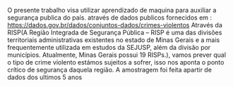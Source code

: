 O presente trabalho visa utilizar aprendizado de maquina para auxiliar a segurança publica do país. através de dados publicos fornecidos em : https://dados.gov.br/dados/conjuntos-dados/crimes-violentos Através da RISP(A Região Integrada de Segurança Pública – RISP é uma das divisões territoriais administrativas existentes no estado de Minas Gerais e a mais frequentemente utilizada em estudos da SEJUSP, além da divisão por municípios. Atualmente, Minas Gerais possui 19 RISPs.), vamos prever qual o tipo de crime violento estámos sujeitos a sofrer, isso nos aponta o ponto crítico de segurança daquela região. A amostragem foi feita apartir de dados dos ultimos 5 anos
